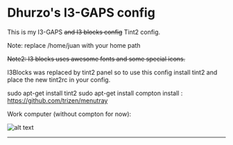 
Dhurzo's I3-GAPS  config
===================

This is my I3-GAPS ~~and I3 blocks config~~ Tint2 config.

Note: replace /home/juan with your home path

~~Note2: I3 blocks uses awesome fonts and some special icons.~~

I3Blocks was replaced by tint2 panel so to use this config install tint2 and place the new tint2rc in your config.

sudo apt-get install tint2
sudo apt-get install compton
install : https://github.com/trizen/menutray


Work computer (without compton for now):

![alt text](https://github.com/Dhurzo/I3-I3Blocks-configs/blob/master/scrot.png?raw=true)

----------


